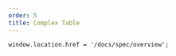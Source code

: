 ```yaml
---
order: 5
title: Complex Table
---
```


`````__react
window.location.href = '/docs/spec/overview';
`````
